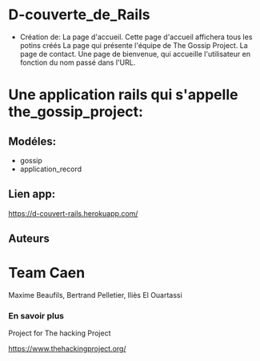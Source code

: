 # D-couverte_de_Rails
* Création de:
La page d'accueil. Cette page d'accueil affichera tous les potins créés
La page qui présente l'équipe de The Gossip Project.
La page de contact.
Une page de bienvenue, qui accueille l'utilisateur en fonction du nom passé dans l'URL.

# Une application rails qui s'appelle the_gossip_project:

## Modéles:

*	gossip
*	application_record

## Lien app:
https://d-couvert-rails.herokuapp.com/


##  Auteurs

# Team Caen

Maxime Beaufils, Bertrand Pelletier, Iliès El Ouartassi

### En savoir plus

Project for The hacking Project

https://www.thehackingproject.org/


